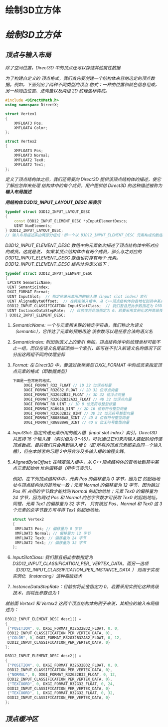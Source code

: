 # 绘制3D立方体


# ***绘制3D立方体***

## ***顶点与输入布局***

*除了空间位置，Direct3D 中的顶点还可以存储其他属性数据*

*为了构建自定义的 顶点格式，我们首先要创建一个结构体来容纳选定的顶点数据。例如，下面列出了两种不同类型的顶点 格式：一种由位置和颜色信息组成，另一种则由位置、法向量以及两组 2D 纹理坐标构成。*

```cpp
#include <DirectXMath.h>
using namespace DirectX;

struct Vertex1
{
	XMFLOAT3 Pos;
	XMFLOAT4 Color;
};

struct Vertex2
{
	XMFLOAT3 Pos;
	XMFLOAT3 Normal;
	XMFLOAT2 Tex0;
	XMFLOAT2 Tex1;
};

```

*定义了顶点结构体之后，我们还需要向 Direct3D 提供该顶点结构体的描述，使它了解应怎样来处理 结构体中的每个成员。用户提供给 Direct3D 的这种描述被称为**输入布局描述***

***用结构体 D3D12_INPUT_LAYOUT_DESC 来表示***

```cpp
typedef struct D3D12_INPUT_LAYOUT_DESC
{
	const D3D12_INPUT_ELEMENT_DESC *pInputElementDescs;
	UINT NumElements;
} D3D12_INPUT_LAYOUT_DESC;
// 输入布局描述实由两部分组成：即一个以 D3D12_INPUT_ELEMENT_DESC 元素构成的数组，以及一个表示该数组中的元素数量的整数
```

*D3D12_INPUT_ELEMENT_DESC 数组中的元素依次描述了顶点结构体中所对应的成员。这就是说， 如果某顶点结构体中有两个成员，那么与之对应的 D3D12_INPUT_ELEMENT_DESC 数组也将存有两个 元素。D3D12_INPUT_ELEMENT_DESC 结构体的定义如下：*

```cpp
typedef struct D3D12_INPUT_ELEMENT_DESC
{
 LPCSTR SemanticName;
 UINT SemanticIndex;
 DXGI_FORMAT Format;
 UINT InputSlot;  // 指定传递元素所用的输入槽（input slot index）索引
 UINT AlignedByteOffset;  // 在特定输入槽中，从 C++顶点结构体的首地址到其中某点元素起始地址的偏移量（用字节表示）
 D3D12_INPUT_CLASSIFICATION InputSlotClass;  // 我们暂且把此参数指定为 D3D12_INPUT_CLASSIFICATION_PER_VERTEX_DATA
 UINT InstanceDataStepRate;  // 目前仅将此值指定为 0。若要采用实例化这种高级技术，则将此参数设为 1
} D3D12_INPUT_ELEMENT_DESC; 
```

1. *SemanticName: 一个与元素相关联的特定字符串，我们称之为语义（semantic），它传达了元素的预期用途 该参数可以是任意合法的语义名*

2. *SemanticIndex: 附加到语义上的索引 例如，顶点结构体中的纹理坐标可能不止一组，而仅在语义名尾部添加一个索引，即可在不引入新语义名的情况下区分出这两组不同的纹理坐标*

3. *Format: 在 Direct3D 中，要通过枚举类型 DXGI_FORMAT 中的成员来指定顶点元素的格式（即数据类型）*

   ```cpp
   下面是一些常用的格式。
        DXGI_FORMAT_R32_FLOAT // 1D 32 位浮点标量
        DXGI_FORMAT_R32G32_FLOAT // 2D 32 位浮点向量
        DXGI_FORMAT_R32G32B32_FLOAT // 3D 32 位浮点向量
        DXGI_FORMAT_R32G32B32A32_FLOAT // 4D 32 位浮点向量
        DXGI_FORMAT_R8_UINT // 1D 8 位无符号整型标量
        DXGI_FORMAT_R16G16_SINT // 2D 16 位有符号整型向量
        DXGI_FORMAT_R32G32B32_UINT // 3D 32 位无符号整型向量
        DXGI_FORMAT_R8G8B8A8_SINT // 4D 8 位有符号整型向量
        DXGI_FORMAT_R8G8B8A8_UINT // 4D 8 位无符号整型向量
   ```

4. *InputSlot: 指定传递元素所用的输入槽（input slot index）索引。Direct3D 共支持 16 个输入槽 （索引值为 0～15），可以通过它们来向输入装配阶段传递顶点数据。目前我们只会用到输入槽 0（即 所有的顶点元素都来自同一个输入槽），但在本博客的习题 2中将会涉及多输入槽的编程实践。*

5. *AlignedByteOffset: 在特定输入槽中，从 C++顶点结构体的首地址到其中某点元素起始地 址的偏移量（用字节表示）。*

   *例如，在下列顶点结构体中，元素 Pos 的偏移量为 0 字节，因为它 的起始地址与顶点结构体的首地址一致；元素 Normal 的偏移量为 12 字节，因为跳过 Pos 所 占用的字节数才能找到 Normal 的起始地址；元素 Tex0 的偏移量为 24 字节，因为跨过 Pos 和 Normal 的总字节数才可获取 Tex0 的起始地址。同理，元素 Tex1 的偏移量为 32 字节， 只有跳过 Pos、Normal 和 Tex0 这 3 个元素的总字节数方可寻得 Tex1 的起始地址。*

   ```cpp
   struct Vertex2
   {
    XMFLOAT3 Pos; // 偏移量为 0 字节
    XMFLOAT3 Normal; // 偏移量为 12 字节
    XMFLOAT2 Tex0; // 偏移量为 24 字节
    XMFLOAT2 Tex1; // 偏移量为 32 字节
   }; 
   ```

6. *InputSlotClass: 我们暂且把此参数指定为 D3D12_INPUT_CLASSIFICATION_PER_ VERTEX_DATA。而另一选项（D3D12_INPUT_CLASSIFICATION_PER_INSTANCE_DATA ） 则用于实现实例化（instancing）这种高级技术*

7. *InstanceDataStepRate：目前仅将此值指定为 0。若要采用实例化这种高级技术，则将此参数设为 1*

*就前面 Vertex1 和 Vertex2 这两个顶点结构体的例子来说，其相应的输入布局描述为：*

```cpp
D3D12_INPUT_ELEMENT_DESC desc1[] = 
{
 {"POSITION", 0, DXGI_FORMAT_R32G32B32_FLOAT, 0, 0,
 D3D12_INPUT_CLASSIFICATION_PER_VERTEX_DATA, 0},
 {"COLOR", 0, DXGI_FORMAT_R32G32B32A32_FLOAT, 0, 12,
 D3D12_INPUT_CLASSIFICATION_PER_VERTEX_DATA, 0}
}; 

D3D12_INPUT_ELEMENT_DESC desc2[] =
{
 {"POSITION", 0, DXGI_FORMAT_R32G32B32_FLOAT, 0, 0,
 D3D12_INPUT_CLASSIFICATION_PER_VERTEX_DATA, 0},
 {"NORMAL", 0, DXGI_FORMAT_R32G32B32_FLOAT, 0, 12,
 D3D12_INPUT_CLASSIFICATION_PER_VERTEX_DATA, 0},
 {"TEXCOORD", 0, DXGI_FORMAT_R32G32_FLOAT, 0, 24,
 D3D12_INPUT_CLASSIFICATION_PER_VERTEX_DATA, 0}
 {"TEXCOORD", 1, DXGI_FORMAT_R32G32_FLOAT, 0, 32,
 D3D12_INPUT_CLASSIFICATION_PER_VERTEX_DATA, 0}
}; 
```

## ***顶点缓冲区***

